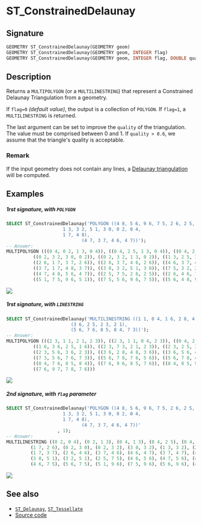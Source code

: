 # ST_ConstrainedDelaunay

## Signature

```sql
GEOMETRY ST_ConstrainedDelaunay(GEOMETRY geom)
GEOMETRY ST_ConstrainedDelaunay(GEOMETRY geom, INTEGER flag)
GEOMETRY ST_ConstrainedDelaunay(GEOMETRY geom, INTEGER flag, DOUBLE quality)
```

## Description

Returns a `MULTIPOLYGON` (or a `MULTILINESTRING`) that represent a Constrained Delaunay Triangulation from a geometry.

If `flag=0` *(default value)*, the output is a collection of `POLYGON`. 
If `flag=1`, a `MULTILINESTRING` is returned. 

The last argument can be set to improve the `quality` of the triangulation. The value must be comprised between 0 and 1. If `quality > 0.6`, we assume that the triangle's quality is acceptable.

### Remark
If the input geometry does not contain any lines, a [Delaunay triangulation](../ST_Delaunay) will be computed.

## Examples

##### 1rst signature, with `POLYGON`
```sql
SELECT ST_ConstrainedDelaunay('POLYGON ((4 8, 5 6, 9 6, 7 5, 2 6, 2 5, 
					 1 3, 3 2, 5 1, 3 0, 0 2, 0 4, 
					 1 7, 4 8), 
  			                (4 7, 3 7, 4 6, 4 7))');
-- Answer: 
MULTIPOLYGON (((0 4, 0 2, 1 3, 0 4)), ((0 4, 2 5, 1 3, 0 4)), ((0 4, 2 5, 1 7, 0 4)), ((2 5, 1 7, 2 6, 2 5)), 
	      ((0 2, 3 2, 3 0, 0 2)), ((0 2, 3 2, 1 3, 0 2)), ((1 3, 2 5, 3 2, 1 3)), ((7 5, 3 2, 5 1, 7 5)), 
	      ((2 6, 1 7, 3 7, 2 6)), ((2 6, 3 7, 4 6, 2 6)), ((4 6, 3 7, 4 7, 4 6)), ((4 7, 3 7, 4 8, 4 7)), 
	      ((3 7, 1 7, 4 8, 3 7)), ((3 0, 3 2, 5 1, 3 0)), ((7 5, 3 2, 2 5, 7 5)), ((4 6, 4 7, 5 6, 4 6)),
	      ((4 7, 4 8, 5 6, 4 7)), ((2 5, 7 5, 2 6, 2 5)), ((2 6, 4 6, 7 5, 2 6)), ((4 6, 5 6, 7 5, 4 6)),
	      ((5 1, 7 5, 9 6, 5 1)), ((7 5, 5 6, 9 6, 7 5)), ((5 6, 4 8, 9 6, 5 6)))
```

<img class="displayed" src="../ST_ConstraintDelaunay_1.png"/>

##### 1rst signature, with `LINESTRING`
```sql
SELECT ST_ConstrainedDelaunay('MULTILINESTRING ((1 1, 0 4, 1 6, 2 8, 4 8, 7 8, 9 7, 9 6), 
  						(3 6, 2 5, 2 3, 2 1), 
  						(5 6, 7 6, 8 5, 8 4, 7 3))');
-- Answer: 
MULTIPOLYGON (((2 3, 1 1, 2 1, 2 3)), ((2 3, 1 1, 0 4, 2 3)), ((0 4, 2 5, 2 3, 0 4)), ((0 4, 2 5, 1 6, 0 4)),
	      ((1 6, 3 6, 2 5, 1 6)), ((2 3, 7 3, 2 1, 2 3)), ((2 3, 2 5, 3 6, 2 3)), ((1 6, 3 6, 2 8, 1 6)),
	      ((2 3, 5 6, 3 6, 2 3)), ((3 6, 2 8, 4 8, 3 6)), ((3 6, 5 6, 4 8, 3 6)), ((2 3, 7 3, 5 6, 2 3)),
	      ((7 3, 5 6, 7 6, 7 3)), ((5 6, 7 8, 7 6, 5 6)), ((5 6, 7 8, 4 8, 5 6)), ((7 3, 7 6, 8 4, 7 3)),
	      ((8 4, 7 6, 8 5, 8 4)), ((7 6, 9 6, 8 5, 7 6)), ((8 4, 8 5, 9 6, 8 4)), ((7 6, 9 7, 9 6, 7 6)),
	      ((7 6, 9 7, 7 8, 7 6)))
```

<img class="displayed" src="../ST_ConstraintDelaunay_2.png"/>


##### 2nd signature, with `flag` parameter
```sql
SELECT ST_ConstrainedDelaunay('POLYGON ((4 8, 5 6, 9 6, 7 5, 2 6, 2 5, 
					 1 3, 3 2, 5 1, 3 0, 0 2, 0 4, 
					 1 7, 4 8), 
  			                (4 7, 3 7, 4 6, 4 7))'
			       , 1);
-- Answer: 
MULTILINESTRING ((0 2, 0 4), (0 2, 1 3), (0 4, 1 3), (0 4, 2 5), (0 4, 1 7), (1 3, 2 5), (1 7, 2 5), (2 5, 2 6),
		 (1 7, 2 6), (0 2, 3 0), (0 2, 3 2), (3 0, 3 2), (1 3, 3 2), (2 5, 3 2), (3 2, 7 5), (2 6, 3 7),
		 (1 7, 3 7), (2 6, 4 6), (3 7, 4 6), (4 6, 4 7), (3 7, 4 7), (4 7, 4 8), (3 7, 4 8), (1 7, 4 8),
		 (3 0, 5 1), (3 2, 5 1), (2 5, 7 5), (4 6, 5 6), (4 7, 5 6), (4 8, 5 6), (5 1, 7 5), (2 6, 7 5),
		 (4 6, 7 5), (5 6, 7 5), (5 1, 9 6), (7 5, 9 6), (5 6, 9 6), (4 8, 9 6))
```

<img class="displayed" src="../ST_ConstraintDelaunay_3.png"/>


## See also

* [`ST_Delaunay`](../ST_Delaunay), [`ST_Tessellate`](../ST_Tessellate)
* <a href="https://github.com/orbisgis/h2gis/blob/master/h2gis-functions/src/main/java/org/h2gis/functions/spatial/mesh/ST_ConstrainedDelaunay.java" target="_blank">Source code</a>
